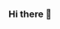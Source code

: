 ### Hi there 👋

<!--
**ralphwright/ralphwright** is a ✨ _special_ ✨ repository because its `README.md` (this file) appears on your GitHub profile.

Here are some ideas to get you started:

- 🔭 I’m currently learning data structures and algorithms
- 👯 I’m looking to collaborate on open source
- 💬 Ask me about soft skills
- 📫 How to reach me: LinkedIn
- ⚡ Fun fact: I can read your mind!
-->
